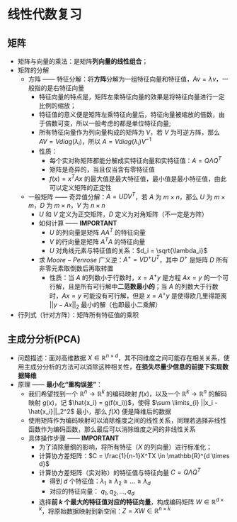 # 线性代数复习

## 矩阵

- 矩阵与向量的乘法：是矩阵**列向量的线性组合**；
- 矩阵的分解
  - 方阵 —— 特征分解：将**方阵**分解为一组特征向量和特征值，$Av = \lambda v$，一般指的是右特征向量
    - 特征向量的特点是，矩阵左乘特征向量的效果是将特征向量进行一定比例的缩放；
    - 特征值的意义便是矩阵左乘特征向量后，特征向量被缩放的倍数，由于倍数可变，所以一般考虑的都是单位特征向量;
    - 所有特征向量作为列向量构成的矩阵为 $V$，若 $V$ 为可逆方阵，那么 $AV = Vdiag(\lambda_i)$，所以 $A = Vdiag(\lambda_i)V^{-1}$
    - 性质：
      - 每个实对称矩阵都能分解成实特征向量和实特征值：$A = Q\Lambda Q^T$
      - 矩阵是奇异的，当且仅当含有零特征值
      - $f(x) = x^T A x$ 的最大值是最大特征值，最小值是最小特征值，由此可以定义矩阵的正定性
  - 一般矩阵 —— 奇异值分解：$A = U D V^T$，若 $A$ 为 $m \times n$，那么 $U$ 为 $m\times m$，$D$ 为 $m \times n$，$V$ 为 $n \times n$
    - $U$ 和 $V$ 定义为正交矩阵，$D$ 定义为对角矩阵（不一定是方阵）
    - 如何计算 —— **IMPORTANT**
      - $U$ 的列向量是矩阵 $AA^T$ 的特征向量
      - $V$ 的行向量是矩阵 $A^TA$ 的特征向量
      - $U$ 对角线元素与特征值的关系：$d_i = \sqrt{\lambda_i}$
    - 求 $Moore-Penrose$ 广义逆：$A^+ = VD^+U^T$，其中 $D^+$ 是矩阵 $D$ 所有非零元素取倒数后再取转置
      - 性质：当 $A$ 的列数小于行数时，$x = A^+y$ 是方程 $Ax = y$ 的一个可行解，且是所有可行解中**二范数最小的**；当 $A$ 的列数大于行数时，$Ax = y$ 可能没有可行解，但是 $x = A^+y$ 是使得欧几里得距离 $||y - Ax||_2$ 最小的解（也即最小二乘解）
- 行列式（针对方阵）：矩阵所有特征值的乘积
  
## 主成分分析(PCA)

- 问题描述：面对高维数据 $X \in \mathbb{R}^{n\times d}$，其不同维度之间可能存在相关关系，使用主成分分析的方法可以消除这种相关性，**在损失尽量少信息的前提下实现数据降维**
- 原理 —— **最小化“重构误差”**：
  - 我们希望找到一个 $\mathbb{R}^n \rightarrow \mathbb{R}^k$ 的编码映射 $f(x)$，以及一个 $\mathbb{R}^k \rightarrow \mathbb{R}^n$ 的解码映射 $g(x)$，记 $\hat{x_i} = g(f(x_i))$，使得 $\sum \limits_{i} ||x_i - \hat{x_i}||_2^2$ 最小，那么 $f(X)$ 便是降维后的数据
  - 使用矩阵作为编码映射可以消除维度之间的线性关系，同理若选择非线性函数作为编码函数，那么最后可以消除维度之间的非线性关系
  - 具体操作步骤 —— **IMPORTANT**
    - 为了消除量纲的影响，将所有特征（$X$ 的列向量）进行标准化；
    - 计算协方差矩阵：$C = \frac{1}{n-1}X^TX \in \mathbb{R}^{d \times d}$
    - 计算协方差矩阵（实对称）的特征值与特征向量 $C = Q\Lambda Q^T$
      - 得到 $d$ 个特征值：$\lambda_1 \ge \lambda_2 \ge ... \ge \lambda_d$
      - 对应的特征向量： $q_1,q_2,...,q_d$
    - 选择**前 $k$ 个最大的特征值对应的特征向量**，构成编码矩阵 $W\in \mathbb{R}^{d \times k}$，将原始数据映射到新空间：$Z = XW \in \mathbb{R}^{n \times k}$

